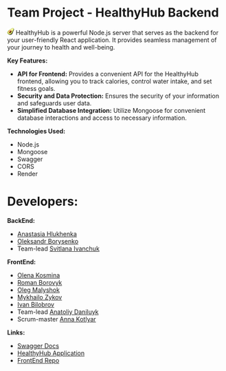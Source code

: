 # Team Project - HealthyHub Backend


![HealthyHub Logo](public/logo.png) HealthyHub is a powerful Node.js server that serves as the backend for your user-friendly React application. It provides seamless management of your journey to health and well-being.


**Key Features:**

- **API for Frontend:** Provides a convenient API for the HealthyHub frontend, allowing you to track calories, control water intake, and set fitness goals.
- **Security and Data Protection:** Ensures the security of your information and safeguards user data.
- **Simplified Database Integration:** Utilize Mongoose for convenient database interactions and access to necessary information.


**Technologies Used:**

- Node.js
- Mongoose
- Swagger
- CORS
- Render


# Developers:

**BackEnd:**
- [Anastasia Hlukhenka](https://github.com/Hlukhenka)
- [Oleksandr Borysenko](https://github.com/allborysenko)
- Team-lead [Svitlana Ivanchuk](https://github.com/Svitlana-Ivanchuk)

**FrontEnd:**
- [Olena Kosmina](https://github.com/KosminaOlena)
- [Roman Borovyk](https://github.com/BorovChe)
- [Oleg Malyshok](https://github.com/OlegMalyshok)
- [Mykhailo Zykov](https://github.com/Rhilim)
- [Ivan Bilobrov](https://github.com/ivanbilobrov07)
- Team-lead [Anatoliy Daniluyk](https://github.com/Ne1rem)
- Scrum-master [Anna Kotlyar](https://github.com/AnnaKotl)


**Links:**

- [Swagger Docs](https://food-diary-backend-kr1b.onrender.com/api-docs/)
- [HealthyHub Application](https://ne1rem.github.io/food_diary/)
- [FrontEnd Repo](https://github.com/Ne1rem/food_diary?tab=readme-ov-file)